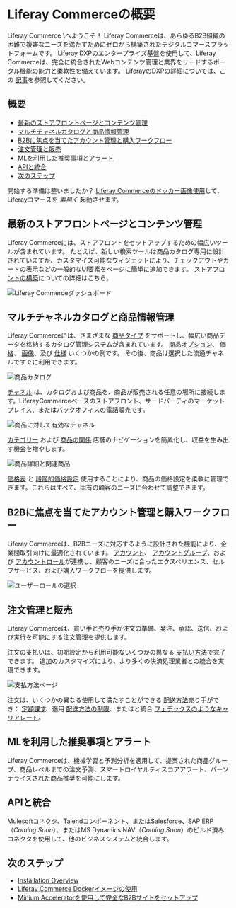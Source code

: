 # Liferay Commerceの概要

Liferay Commerce \へようこそ！ Liferay Commerceは、あらゆるB2B組織の困難で複雑なニーズを満たすためにゼロから構築されたデジタルコマースプラットフォームです。 Liferay DXPのエンタープライズ基盤を使用して、Liferay Commerceは、完全に統合されたWebコンテンツ管理と業界をリードするポータル機能の能力と柔軟性を備えています。 LiferayのDXPの詳細については、この [記事](https://help.liferay.com/hc/en-us/articles/360028818552-Introduction-to-The-Liferay-Distinction)を参照してください。

## 概要

  - [最新のストアフロントページとコンテンツ管理](#modern-storefront-pages-and-content-management)
  - [マルチチャネルカタログと商品情報管理](#multi-channel-catalog-and-product-information-management)
  - [B2Bに焦点を当てたアカウント管理と購入ワークフロー](#b2b-focused-account-management-and-purchasing-workflow)
  - [注文管理と販売](#order-management-and-sales)
  - [MLを利用した推奨事項とアラート](#ml-powered-recommendations-and-alerts)
  - [APIと統合](#apis-and-integrations)
  - [次のステップ](#next-steps)

開始する準備は整いましたか？ [Liferay Commerceのドッカー画像使用](../installation-and-upgrades/using-the-liferay-commerce-docker-image.md)して、Liferayコマースを *素早く* 起動させます。

## 最新のストアフロントページとコンテンツ管理

Liferay Commerceには、ストアフロントをセットアップするための幅広いツールが含まれています。 たとえば、新しい検索ツールは商品カタログ専用に設計されていますが、カスタマイズ可能なウィジェットにより、チェックアウトやカートの表示などの一般的なUI要素をページに簡単に追加できます。 [ストアフロントの構築](../creating-store-content/creating-your-storefront.md)についての詳細はこちら。

![Liferay Commerceダッシュボード](./introduction-to-liferay-commerce/images/01.png)

## マルチチャネルカタログと商品情報管理

Liferay Commerceには、さまざまな [商品タイプ](../managing-a-catalog/creating-and-managing-products/product-types/introduction-to-product-types.md) をサポートし、幅広い商品データを格納するカタログ管理システムが含まれています。 [商品オプション](../managing-a-catalog/creating-and-managing-products/products/customizing-your-product-with-product-options.md)、 [価格](../managing-a-catalog/managing-prices/introduction-to-product-pricing-methods.md)、 [画像](../managing-a-catalog/creating-and-managing-products/products/product-images.md)、及び [仕様](../managing-a-catalog/creating-and-managing-products/products/specifications.md) いくつかの例です。 その後、商品は選択した流通チャネルですぐに利用できます。

![商品カタログ](./introduction-to-liferay-commerce/images/02.png)

[チャネル](./channels/introduction-to-channels.md) は、カタログおよび商品を、商品が販売される任意の場所に接続します。LiferayCommerceベースのストアフロント、サードパーティのマーケットプレイス、またはバックオフィスの電話販売です。

![商品に対して有効なチャネル](./introduction-to-liferay-commerce/images/03.png)

[カテゴリー](../managing-a-catalog/creating-and-managing-products/products/organizing-your-catalog-with-product-categories.md) および [商品の関係](../managing-a-catalog/creating-and-managing-products/products/related-products-up-sells-and-cross-sells.md) 店舗のナビゲーションを簡素化し、収益を生み出す機会を増やします。

![商品詳細と関連商品](./introduction-to-liferay-commerce/images/04.png)

[価格表](../managing-a-catalog/managing-prices/creating-a-price-list.md) と [段階的価格設定](../managing-a-catalog/managing-prices/adding-tiered-pricing.md) 使用することにより、商品の価格設定を柔軟に管理できます。これらはすべて、固有の顧客のニーズに合わせて調整できます。

## B2Bに焦点を当てたアカウント管理と購入ワークフロー

Liferay Commerceは、B2Bニーズに対応するように設計された機能により、企業間取引向けに最適化されています。 [アカウント](../account-management/introduction-to-accounts.md)、 [アカウントグループ](../account-management/creating-a-new-account-group.md)、および [アカウントロール](../account-management/account-roles.md)が連携し、顧客のニーズに合ったエクスペリエンス、セルフサービス、および購入ワークフローを提供します。

![ユーザーロールの選択](./introduction-to-liferay-commerce/images/05.png)

## 注文管理と販売

Liferay Commerceは、買い手と売り手が注文の準備、発注、承認、送信、および実行を可能にする注文管理を提供します。

注文の支払いは、初期設定から利用可能ないくつかの異なる [支払い方法](../store-administration/configuring-payment-methods/managing-payment-methods.md)で完了できます。 追加のカスタマイズにより、より多くの決済処理業者との統合を実現できます。

![支払方法ページ](./introduction-to-liferay-commerce/images/06.png)

注文は、いくつかの異なる使用して満たすことができる [配送方法](../store-administration/configuring-shipping-methods/shipping-method-reference.md)売り手ができ： [定額課す](../store-administration/configuring-shipping-methods/using-the-flat-rate-shipping-method.md)、適用 [配送方法の制限](../store-administration/configuring-shipping-methods/applying-shipping-method-restrictions.md)、またはと統合 [フェデックスのようなキャリアレート](../store-administration/configuring-shipping-methods/using-the-fedex-shipping-method.md)。

## MLを利用した推奨事項とアラート

Liferay Commerceは、機械学習と予測分析を適用して、提案された商品グループ、商品レベルまでの注文予測、スマートロイヤルティスコアアラート、パーソナライズされた商品推奨を可能にします。

## APIと統合

Mulesoftコネクタ、Talendコンポーネント、またはSalesforce、SAP ERP（*Coming Soon*）、またはMS Dynamics NAV（*Coming Soon*）のビルド済みコネクタを使用して、他のビジネスシステムと統合します。

## 次のステップ

  - [Installation Overview](../installation-and-upgrades/installation-overview.md)
  - [Liferay Commerce Dockerイメージの使用](../installation-and-upgrades/using-the-liferay-commerce-docker-image.md)
  - [Minium Acceleratorを使用して完全なB2Bサイトをセットアップ](../starting-a-store/using-the-minium-accelerator-to-jump-start-your-b2b-store.md)
